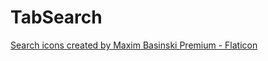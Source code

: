 # TabSearch

<a href="https://www.flaticon.com/free-icons/search" title="search icons">Search icons created by Maxim Basinski Premium - Flaticon</a>

